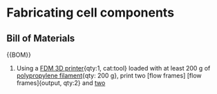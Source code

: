# Fabricating cell components
## Bill of Materials
{{BOM}}

1. Using a [FDM 3D printer](3D_printer.md){qty:1, cat:tool} loaded with at least 200 g of [polypropylene filament](PP_filament.md){qty: 200 g}, print two [flow frames] [flow frames]{output, qty:2} and [two](../exports/Flow_Frame.3mf)
 
